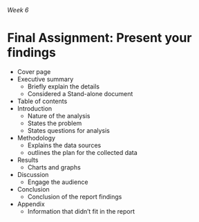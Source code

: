 *Week 6*
# Final Assignment: Present your findings

* Cover page
* Executive summary
	* Briefly explain the details
	* Considered a Stand-alone document
* Table of contents
* Introduction
	* Nature of the analysis
	* States the problem
	* States questions for analysis
* Methodology
	* Explains the data sources
	* outlines the plan for the collected data
* Results 
	* Charts and graphs
* Discussion
	* Engage the audience
* Conclusion
	* Conclusion of the report findings
* Appendix
	* Information that didn’t fit in the report
